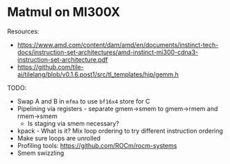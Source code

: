# Matmul on MI300X

Resources:
- https://www.amd.com/content/dam/amd/en/documents/instinct-tech-docs/instruction-set-architectures/amd-instinct-mi300-cdna3-instruction-set-architecture.pdf
- https://github.com/tile-ai/tilelang/blob/v0.1.6.post1/src/tl_templates/hip/gemm.h

TODO:
- Swap A and B in `mfma` to use `bf16x4` store for C
- Pipelining via registers - separate gmem->smem to gmem->rmem and rmem->smem
  - Is staging via smem necessary?
- kpack - What is it? Mix loop ordering to try different instruction ordering
- Make sure loops are unrolled
- Profiling tools: https://github.com/ROCm/rocm-systems
- Smem swizzling
